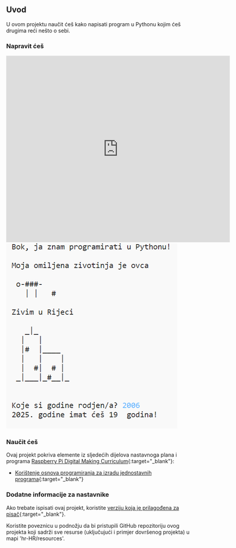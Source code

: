## Uvod

U ovom projektu naučit ćeš kako napisati program u Pythonu kojim ćeš drugima reći nešto o sebi.

### Napravit ćeš

<div class="trinket">
  <iframe src="https://trinket.io/embed/python/0bdb4dd9cc?outputOnly=true&start=result" width="600" height="500" frameborder="0" marginwidth="0" marginheight="0" allowfullscreen>
  </iframe>
  <img src="images/me-final.png">
</div>

### Naučit ćeš

Ovaj projekt pokriva elemente iz sljedećih dijelova nastavnoga plana i programa [Raspberry Pi Digital Making Curriculum](http://rpf.io/curriculum){:target="_blank"}:

+ [Korištenje osnova programiranja za izradu jednostavnih programa](https://www.raspberrypi.org/curriculum/programming/creator){:target="_blank"}

### Dodatne informacije za nastavnike

Ako trebate ispisati ovaj projekt, koristite [verziju koja je prilagođena za pisač](https://projects.raspberrypi.org/hr-HR/projects/about-me/print){:target="_blank"}.

Koristite poveznicu u podnožju da bi pristupili GitHub repozitoriju ovog projekta koji sadrži sve resurse (uključujući i primjer dovršenog projekta) u mapi 'hr-HR/resources'.